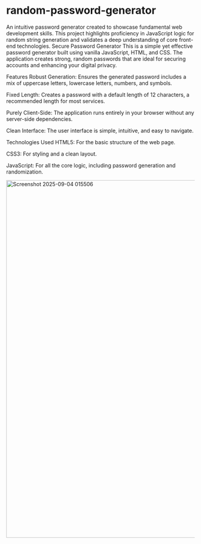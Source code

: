 # random-password-generator
An intuitive password generator created to showcase fundamental web development skills. This project highlights proficiency in JavaScript logic for random string generation and validates a deep understanding of core front-end technologies.
Secure Password Generator
This is a simple yet effective password generator built using vanilla JavaScript, HTML, and CSS. The application creates strong, random passwords that are ideal for securing accounts and enhancing your digital privacy.

Features
Robust Generation: Ensures the generated password includes a mix of uppercase letters, lowercase letters, numbers, and symbols.

Fixed Length: Creates a password with a default length of 12 characters, a recommended length for most services.

Purely Client-Side: The application runs entirely in your browser without any server-side dependencies.

Clean Interface: The user interface is simple, intuitive, and easy to navigate.

Technologies Used
HTML5: For the basic structure of the web page.

CSS3: For styling and a clean layout.

JavaScript: For all the core logic, including password generation and randomization.

<img width="1919" height="956" alt="Screenshot 2025-09-04 015506" src="https://github.com/user-attachments/assets/38e8cdb2-e198-4e90-adbf-c451c0545dfe" />
